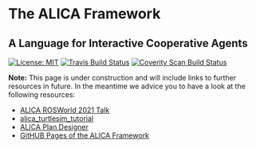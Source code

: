 # The ALICA Framework

## A Language for Interactive Cooperative Agents

[![License: MIT](https://img.shields.io/badge/License-MIT-brightgreen.svg)](https://opensource.org/licenses/MIT) [![Travis Build Status](https://app.travis-ci.com/rapyuta-robotics/alica.svg?branch=devel)](https://app.travis-ci.com/github/rapyuta-robotics/alica) [![Coverity Scan Build Status](https://scan.coverity.com/projects/rapyuta-robotics-alica/badge.svg)](https://scan.coverity.com/projects/rapyuta-robotics-alica)

**Note:** This page is under construction and will include links to further resources in future. In the meantime we advice you to have a look at the following resources:

- [ALICA ROSWorld 2021 Talk](https://vimeo.com/649645073)
- [alica_turtlesim_tutorial](https://github.com/rapyuta-robotics/alica/tree/devel/supplementary/alica_ros1/alica_ros_turtlesim)
- [ALICA Plan Designer](https://github.com/rapyuta-robotics/alica/tree/devel/supplementary/alica_designer_runtime)
- [GitHUB Pages of the ALICA Framework](https://rapyuta-robotics.github.io/alica/)
